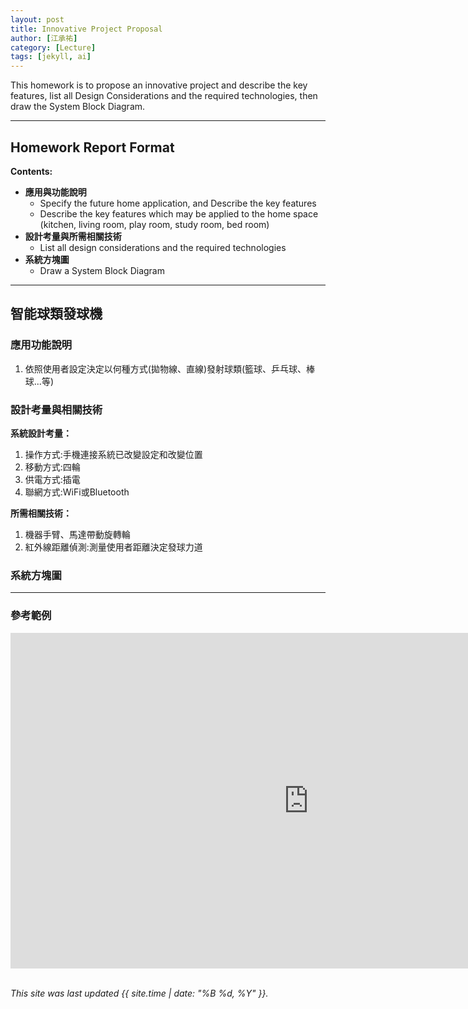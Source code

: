 ```yaml
---
layout: post
title: Innovative Project Proposal
author: [江承祐]
category: [Lecture]
tags: [jekyll, ai]
---
```


This homework is to propose an innovative project and describe the key features, list all Design Considerations and the required technologies, then draw the System Block Diagram.

---
## Homework Report Format
**Contents:**<br>
* **應用與功能說明**
  - Specify the future home application, and Describe the key features
  - Describe the key features which may be applied to the home space (kitchen, living room, play room, study room, bed room)
* **設計考量與所需相關技術**
  - List all design considerations and the required technologies
* **系統方塊圖**
  - Draw a System Block Diagram

---
## 智能球類發球機

### 應用功能說明
1. 依照使用者設定決定以何種方式(拋物線、直線)發射球類(籃球、乒乓球、棒球...等)


### 設計考量與相關技術
**系統設計考量：**<br>
1. 操作方式:手機連接系統已改變設定和改變位置
2. 移動方式:四輪 
3. 供電方式:插電
4. 聯網方式:WiFi或Bluetooth

**所需相關技術：**
1. 機器手臂、馬達帶動旋轉輪
2. 紅外線距離偵測:測量使用者距離決定發球力道

### 系統方塊圖


---
### 參考範例
<iframe width="954" height="537" src="https://www.youtube.com/embed/d7NcoepWlyU" title="Real time reinforcement learning demo" frameborder="0" allow="accelerometer; autoplay; clipboard-write; encrypted-media; gyroscope; picture-in-picture; web-share" allowfullscreen></iframe>

<br>
<br>

*This site was last updated {{ site.time | date: "%B %d, %Y" }}.*


